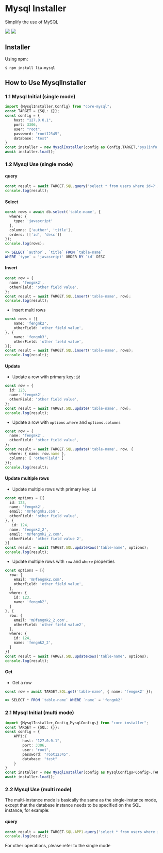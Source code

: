 # Mysql Installer
Simplify the use of MySQL

![](https://img.shields.io/badge/version-1.0.0-lightgrey)
![](https://img.shields.io/badge/node-16.%2B-brightgreen)

## Installer
Using npm:
```shell
$ npm install lia-mysql
```

## How to Use MysqlInstaller
### 1.1 Mysql Initial (single mode)
```typescript
import {MysqlInstaller,Config} from "core-mysql";
const TARGET = {SQL: {}};
const config = {
    host: "127.0.0.1",
    port: 3306,
    user: "root",
    password: "root12345",
    database: "test"
}
const installer = new MysqlInstaller(config as Config,TARGET,'sys|info');
await installer.load();
```
### 1.2 Mysql Use (single mode)
#### query
```typescript
const result = await TARGET.SQL.query('select * from users where id=?', [100])
console.log(result);

```

#### Select
```typescript
const rows = await db.select('table-name', {
  where: {
    type: 'javascript'
  },
  columns: ['author', 'title'],
  orders: [['id', 'desc']]
});
console.log(rows);

=> SELECT `author`, `title` FROM `table-name`
WHERE `type` = 'javascript' ORDER BY `id` DESC

```

#### Insert
```typescript
const row = {
  name: 'fengmk2',
  otherField: 'other field value',
};
const result = await TARGET.SQL.insert('table-name', row);
console.log(result);

```
- Insert multi rows

```typescript
const rows = [{
    name: 'fengmk2',
    otherField: 'other field value',
}, {
    name: 'fengmk3',
    otherField: 'other field value',
}];
const result = await TARGET.SQL.insert('table-name', rows);
console.log(result);

```

#### Update

- Update a row with primary key: `id`

```typescript
const row = {
  id: 123,
  name: 'fengmk2',
  otherField: 'other field value',
};
const result = await TARGET.SQL.update('table-name', row);
console.log(result);
```
- Update a row with `options.where` and `options.columns`

```typescript
const row = {
  name: 'fengmk2',
  otherField: 'other field value',
};
const result = await TARGET.SQL.update('table-name', row, {
  where: { name: row.name },
  columns: [ 'otherField' ]
});
console.log(result);
```

#### Update multiple rows

- Update multiple rows with primary key: `id`

```typescript
const options = [{
  id: 123,
  name: 'fengmk2',
  email: 'm@fengmk2.com',
  otherField: 'other field value',
}, {
   id: 124,
  name: 'fengmk2_2',
  email: 'm@fengmk2_2.com',
  otherField: 'other field value 2',
}]
const result = await TARGET.SQL.updateRows('table-name', options);
console.log(result);
```

- Update multiple rows with `row` and `where` properties

```typescript
const options = [{
  row: {
    email: 'm@fengmk2.com',
    otherField: 'other field value',
  },
  where: {
    id: 123,
    name: 'fengmk2',
  }
}, {
  row: {
    email: 'm@fengmk2_2.com',
    otherField: 'other field value2',
  }, 
  where: {
    id: 124,
    name: 'fengmk2_2',
  }
}]
const result = await TARGET.SQL.updateRows('table-name', options);
console.log(result);
```

#### Get

- Get a row

```typescript
const row = await TARGET.SQL.get('table-name', { name: 'fengmk2' });

=> SELECT * FROM `table-name` WHERE `name` = 'fengmk2'
```


### 2.1 Mysql Initial (multi mode)

```typescript
import {MysqlInstaller,Config,MysqlConfigs} from "core-installer";
const TARGET = {SQL: {}};
const config = {
    APP1:{
        host: "127.0.0.1",
        port: 3306,
        user: "root",
        password: "root12345",
        database: "test"
    }
}
const installer = new MysqlInstaller(config as MysqlConfigs<Config>,TARGET,'sys|info');
await installer.load();
```

### 2.2 Mysql Use (multi mode)
The multi-instance mode is basically the same as the single-instance mode, except that the database instance needs to be specified on the SQL instance, for example:
#### query
```typescript
const result = await TARGET.SQL.APP1.query('select * from users where id=?', [100])
console.log(result);

```

For other operations, please refer to the single mode

